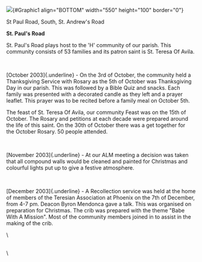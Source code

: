 ![](SCCStPaulRdSouth.jpg){#Graphic1 align="BOTTOM" width="550"
height="100" border="0"}

St Paul Road, South, St. Andrew\'s Road

**St. Paul\'s Road**

St. Paul\'s Road plays host to the \'H\' community of our parish. This
community consists of 53 families and its patron saint is St. Teresa Of
Avila.

 

[October 2003]{.underline} - On the 3rd of October, the community held a
Thanksgiving Service with Rosary as the 5th of October was Thanksgiving
Day in our parish. This was followed by a Bible Quiz and snacks. Each
family was presented with a decorated candle as they left and a prayer
leaflet. This prayer was to be recited before a family meal on October
5th.

The feast of St. Teresa Of Avila, our community Feast was on the 15th of
October. The Rosary and petitions at each decade were prepared around
the life of this saint. On the 30th of October there was a get
together for the October Rosary. 50 people attended.

 

[November 2003]{.underline} - At our ALM meeting a decision was taken
that all compound walls would be cleaned and painted for Christmas and
colourful lights put up to give a festive atmosphere.

 

[December 2003]{.underline} - A Recollection service was held at the
home of members of the Teresian Association at Phoenix on the 7th of
December, from 4-7 pm. Deacon Byron Mendonca gave a talk. This was
organised on preparation for Christmas. The crib was prepared with the
theme \"Babe With A Mission\". Most of the community members joined in
to assist in the making of the crib.

\

\
\
